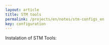 ```yaml
---
layout: article
title: STM tools 
permalink: /projects/en/notes/stm-configs_en
key: configuration   
---
```


Instalation of STM Tools:
